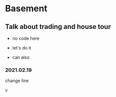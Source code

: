 # Basement
## Talk about trading and house tour
- no code here
+ let's do it
* can also

### 2021.02.19

change line

v

